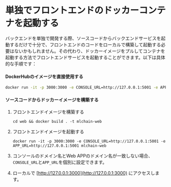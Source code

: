 # 単独でフロントエンドのドッカーコンテナを起動する

バックエンドを単独で開発する際、ソースコードからバックエンドサービスを起動するだけで十分で、フロントエンドのコードをローカルで構築して起動する必要はないかもしれません。その代わり、ドッカーイメージをプルしてコンテナを起動する方法でフロントエンドサービスを起動することができます。以下は具体的な手順です：

#### DockerHubのイメージを直接使用する

```Bash
docker run -it -p 3000:3000 -e CONSOLE_URL=http://127.0.0.1:5001 -e APP_URL=http://127.0.0.1:5001 mlchain/mlchain-web:latest
```

#### ソースコードからドッカーイメージを構築する

1.  フロントエンドイメージを構築する

    ```
    cd web && docker build . -t mlchain-web
    ```
2.  フロントエンドイメージを起動する

    ```
    docker run -it -p 3000:3000 -e CONSOLE_URL=http://127.0.0.1:5001 -e APP_URL=http://127.0.0.1:5001 mlchain-web
    ```
3. コンソールのドメイン名とWeb APPのドメイン名が一致しない場合、`CONSOLE_URL`と`APP_URL`を個別に設定できます。
4. ローカルで [http://127.0.0.1:3000](http://127.0.0.1:3000) にアクセスします。